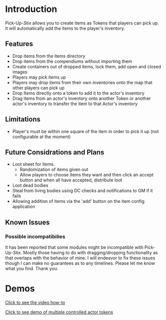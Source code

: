 # Introduction

Pick-Up-Stix allows you to create items as Tokens that players can pick up. It will automatically add the items to the player's inventory.

## Features
- Drop items from the items directory
- Drop items from the compendiums without importing them
- Create containers out of dropped items, lock them, add open and closed images
- Players may pick items up
- Players may drop items from their own inventories onto the map that other players can pick up
- Drop Items directly onto a token to add it to the actor's inventory
- Drag items from an actor's inventory onto another Token or another actor's inventory to transfer the item to that Actor's inventory

## Limitations
- Player's must be within one square of the item in order to pick it up (not configurable at the moment)

## Future Considrations and Plans
- Loot sheet for items.
  - Randomization of items given out
  - Allow players to choose items they want and then click an accept button and when all have accepted, distribute loot
- Loot dead bodies
- Steal from living bodies using DC checks and notifications to GM if it fails
- Allowing addition of items via the 'add' button on the item config application

## Known Issues

### Possible incompatibilies

It has been reported that some modules might be incompatible with Pick-Up-Stix. Mostly those having to do with dragging/dropping functionality as that overlaps with the behavior of mine. I will endeavor to fix these issues though I can make no guarantees as to any timelines. Please let me know what you find. Thank you.

# Demos


[Click to see the video how-to](https://turkeysunite-foundry-modules.s3.amazonaws.com/pick-up-stix/demos/demo.webm)

[Click to see demo of multiple controlled actor tokens](https://turkeysunite-foundry-modules.s3.amazonaws.com/pick-up-stix/demos/multiple-tokens.webm)